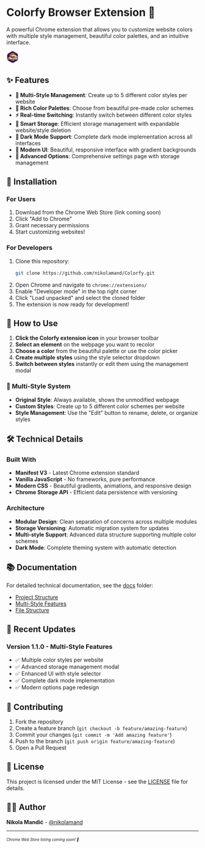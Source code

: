 # Colorfy Browser Extension 🎨

A powerful Chrome extension that allows you to customize website colors with multiple style management, beautiful color palettes, and an intuitive interface.

![Colorfy Logo](assets/logos/logo_32.png)

## ✨ Features

- **🎨 Multi-Style Management**: Create up to 5 different color styles per website
- **🌈 Rich Color Palettes**: Choose from beautiful pre-made color schemes
- **⚡ Real-time Switching**: Instantly switch between different color styles
- **💾 Smart Storage**: Efficient storage management with expandable website/style deletion
- **🌙 Dark Mode Support**: Complete dark mode implementation across all interfaces
- **📱 Modern UI**: Beautiful, responsive interface with gradient backgrounds
- **🔧 Advanced Options**: Comprehensive settings page with storage management

## 🚀 Installation

### For Users
1. Download from the Chrome Web Store (link coming soon)
2. Click "Add to Chrome"
3. Grant necessary permissions
4. Start customizing websites!

### For Developers
1. Clone this repository:
   ```bash
   git clone https://github.com/nikolamand/Colorfy.git
   ```
2. Open Chrome and navigate to `chrome://extensions/`
3. Enable "Developer mode" in the top right corner
4. Click "Load unpacked" and select the cloned folder
5. The extension is now ready for development!

## 🎯 How to Use

1. **Click the Colorfy extension icon** in your browser toolbar
2. **Select an element** on the webpage you want to recolor
3. **Choose a color** from the beautiful palette or use the color picker
4. **Create multiple styles** using the style selector dropdown
5. **Switch between styles** instantly or edit them using the management modal

### 🎨 Multi-Style System
- **Original Style**: Always available, shows the unmodified webpage
- **Custom Styles**: Create up to 5 different color schemes per website
- **Style Management**: Use the "Edit" button to rename, delete, or organize styles

## 🛠️ Technical Details

### Built With
- **Manifest V3** - Latest Chrome extension standard
- **Vanilla JavaScript** - No frameworks, pure performance
- **Modern CSS** - Beautiful gradients, animations, and responsive design
- **Chrome Storage API** - Efficient data persistence with versioning

### Architecture
- **Modular Design**: Clean separation of concerns across multiple modules
- **Storage Versioning**: Automatic migration system for updates
- **Multi-style Support**: Advanced data structure supporting multiple color schemes
- **Dark Mode**: Complete theming system with automatic detection

## 📚 Documentation

For detailed technical documentation, see the [docs](./docs) folder:
- [Project Structure](./docs/PROJECT_STRUCTURE.md)
- [Multi-Style Features](./docs/MULTI_STYLE_FEATURES.md)
- [File Structure](./docs/FILE_STRUCTURE.md)

## 🔄 Recent Updates

### Version 1.1.0 - Multi-Style Features
- ✅ Multiple color styles per website
- ✅ Advanced storage management modal
- ✅ Enhanced UI with style selector
- ✅ Complete dark mode implementation
- ✅ Modern options page redesign

## 🤝 Contributing

1. Fork the repository
2. Create a feature branch (`git checkout -b feature/amazing-feature`)
3. Commit your changes (`git commit -m 'Add amazing feature'`)
4. Push to the branch (`git push origin feature/amazing-feature`)
5. Open a Pull Request

## 📄 License

This project is licensed under the MIT License - see the [LICENSE](LICENSE) file for details.

## 🙋‍♂️ Author

**Nikola Mandić** - [@nikolamand](https://github.com/nikolamand)

---

<sub><sup>*Chrome Web Store listing coming soon! 🚀*</sup></sub>
